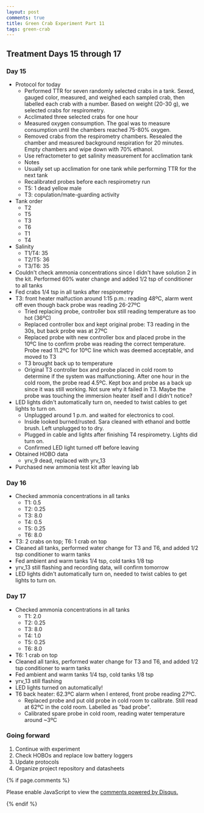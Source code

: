 ```yaml
---
layout: post
comments: true
title: Green Crab Experiment Part 11
tags: green-crab
---
```


## Treatment Days 15 through 17

### Day 15

- Protocol for today
  - Performed TTR for seven randomly selected crabs in a tank. Sexed, gauged color, measured, and weighed each sampled crab, then labelled each crab with a number. Based on weight (20-30 g), we selected crabs for respirometry.
  - Acclimated three selected crabs for one hour
  - Measured oxygen consumption. The goal was to measure consumption until the chambers reached 75-80% oxygen.
  - Removed crabs from the respirometry chambers. Resealed the chamber and measured background respiration for 20 minutes. Empty chambers and wipe down with 70% ethanol.
  - Use refractometer to get salinity measurement for acclimation tank
  -  Notes
    - Usually set up acclimation for one tank while performing TTR for the next tank
    - Recalibrated probes before each respirometry run
    - T5: 1 dead yellow male
    - T3: copulation/mate-guarding activity
- Tank order
  - T2
  - T5
  - T3
  - T6
  - T1
  - T4
- Salinity
  - T1/T4: 35
  - T2/T5: 36
  - T3/T6: 35
- Couldn't check ammonia concentrations since I didn't have solution 2 in the kit. Performed 60% water change and added 1/2 tsp of conditioner to all tanks
- Fed crabs 1/4 tsp in all tanks after respirometry
- T3: front heater malfuction around 1:15 p.m.: reading 48ºC, alarm went off even though back probe was reading 26-27ºC
  - Tried replacing probe, controller box still reading temperature as too hot (36ºC)
  - Replaced controller box and kept original probe: T3 reading in the 30s, but back probe was at 27ºC
  - Replaced probe with new controller box and placed probe in the 10ºC line to confirm probe was reading the correct temperature. Probe read 11.2ºC for 10ºC line which was deemed acceptable, and moved to T3
  - T3 brought back up to temperature
  - Original T3 controller box and probe placed in cold room to determine if the system was malfunctioning. After one hour in the cold room, the probe read 4.5ºC. Kept box and probe as a back up since it was still working. Not sure why it failed in T3. Maybe the probe was touching the immersion heater itself and I didn't notice?
- LED lights didn't automatically turn on, needed to twist cables to get lights to turn on.
  - Unplugged around 1 p.m. and waited for electronics to cool.
  - Inside looked burned/rusted. Sara cleaned with ethanol and bottle brush. Left unplugged to to dry.
  - Plugged in cable and lights after finishing T4 respirometry. Lights did turn on.
  - Confirmed LED light turned off before leaving
- Obtained HOBO data
  - yrv_9 dead, replaced with yrv_13
- Purchased new ammonia test kit after leaving lab

### Day 16

- Checked ammonia concentrations in all tanks
  - T1: 0.5
  - T2: 0.25
  - T3: 8.0
  - T4: 0.5
  - T5: 0.25
  - T6: 8.0
- T3: 2 crabs on top; T6: 1 crab on top
- Cleaned all tanks, performed water change for T3 and T6, and added 1/2 tsp conditioner to warm tanks
- Fed ambient and warm tanks 1/4 tsp, cold tanks 1/8 tsp
- yrv_13 still flashing and recording data, will confirm tomorrow
- LED lights didn't automatically turn on, needed to twist cables to get lights to turn on.

### Day 17

- Checked ammonia concentrations in all tanks
  - T1: 2.0
  - T2: 0.25
  - T3: 8.0
  - T4: 1.0
  - T5: 0.25
  - T6: 8.0
- T6: 1 crab on top
- Cleaned all tanks, performed water change for T3 and T6, and added 1/2 tsp conditioner to warm tanks
- Fed ambient and warm tanks 1/4 tsp, cold tanks 1/8 tsp
- yrv_13 still flashing
- LED lights turned on automatically!
- T6 back heater: 62.3ºC alarm when I entered, front probe reading 27ºC.
  - Replaced probe and put old probe in cold room to calibrate. Still read at 62ºC in the cold room. Labelled as "bad probe".
  - Calibrated spare probe in cold room, reading water temperature around ~3ºC

### Going forward

1. Continue with experiment
3. Check HOBOs and replace low battery loggers
2. Update protocols
3. Organize project repository and datasheets

{% if page.comments %}

<div id="disqus_thread"></div>
<script>

/**
*  RECOMMENDED CONFIGURATION VARIABLES: EDIT AND UNCOMMENT THE SECTION BELOW TO INSERT DYNAMIC VALUES FROM YOUR PLATFORM OR CMS.
*  LEARN WHY DEFINING THESE VARIABLES IS IMPORTANT: https://disqus.com/admin/universalcode/#configuration-variables*/
/*
var disqus_config = function () {
this.page.url = PAGE_URL;  // Replace PAGE_URL with your page's canonical URL variable
this.page.identifier = PAGE_IDENTIFIER; // Replace PAGE_IDENTIFIER with your page's unique identifier variable
};
*/
(function() { // DON'T EDIT BELOW THIS LINE
var d = document, s = d.createElement('script');
s.src = 'https://the-responsible-grad-student.disqus.com/embed.js';
s.setAttribute('data-timestamp', +new Date());
(d.head || d.body).appendChild(s);
})();
</script>
<noscript>Please enable JavaScript to view the <a href="https://disqus.com/?ref_noscript">comments powered by Disqus.</a></noscript>

{% endif %}

<script id="dsq-count-scr" src="//the-responsible-grad-student.disqus.com/count.js" async></script>
